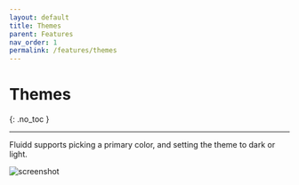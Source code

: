 ```yaml
---
layout: default
title: Themes
parent: Features
nav_order: 1
permalink: /features/themes
---
```


# Themes
{: .no_toc }

---

Fluidd supports picking a primary color, and setting the theme to dark or light.

![screenshot](/assets/images/theme.png)
